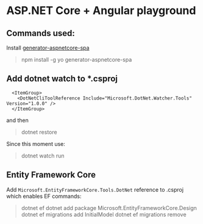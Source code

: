 # ASP.NET Core + Angular playground

## Commands used:

Install [generator-aspnetcore-spa](https://www.npmjs.com/package/generator-aspnetcore-spa)
> npm install -g yo generator-aspnetcore-spa

## Add dotnet watch to *.csproj

```
  <ItemGroup>
    <DotNetCliToolReference Include="Microsoft.DotNet.Watcher.Tools" Version="1.0.0" />
  </ItemGroup>
```

and then

> dotnet restore

Since this moment use:

> dotnet watch run

## Entity Framework Core
Add `Microsoft.EntityFrameworkCore.Tools.DotNet` reference to .csproj which enables EF commands:

> dotnet ef
> dotnet add package Microsoft.EntityFrameworkCore.Design
> dotnet ef migrations add InitialModel
> dotnet ef migrations remove